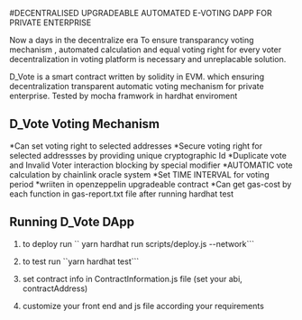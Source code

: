 #DECENTRALISED UPGRADEABLE AUTOMATED E-VOTING DAPP FOR PRIVATE ENTERPRISE

Now a days in the decentralize era To ensure transparancy  voting mechanism , automated calculation and equal voting right for every voter decentralization in voting platform is necessary and unreplacable solution.

D_Vote is a smart contract written by solidity in EVM. which ensuring decentralization transparent automatic voting mechanism for private enterprise.
Tested by mocha framwork in hardhat enviroment 

D_Vote Voting Mechanism
----------------------------------
*Can set voting right to selected addresses
*Secure voting right for selected addressses by providing 
unique cryptographic Id
*Duplicate vote and Invalid Voter interaction blocking by special modifier
*AUTOMATIC vote calculation by chainlink oracle system
*Set TIME INTERVAL for voting period
*wriiten in openzeppelin upgradeable contract
*Can get gas-cost by each function in gas-report.txt file after running hardhat test

Running D_Vote DApp
--------------------------------
1. to deploy run
`` yarn hardhat run scripts/deploy.js --network<network name>```

2. to test run
``yarn hardhat test```

3. set contract info in ContractInformation.js file (set your abi, contractAddress)

4. customize your front end and  js file according your requirements





